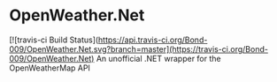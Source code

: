 # OpenWeather.Net
[![travis-ci Build Status](https://api.travis-ci.org/Bond-009/OpenWeather.Net.svg?branch=master](https://travis-ci.org/Bond-009/OpenWeather.Net)
An unofficial .NET wrapper for the OpenWeatherMap API
